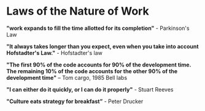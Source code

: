 # Laws of the Nature of Work

**"work expands to fill the time allotted for its completion"** - Parkinson's Law

**"It always takes longer than you expect, even when you take into account Hofstadter's Law."** - Hofstadter's law

**"The first 90% of the code accounts for 90% of the development time. The remaining 10% of the code accounts for the other 90% of the development time"** – Tom cargo, 1985 Bell labs

**"I can either do it quickly, or I can do it properly"** - Stuart Reeves 

**"Culture eats strategy for breakfast”** - Peter Drucker
